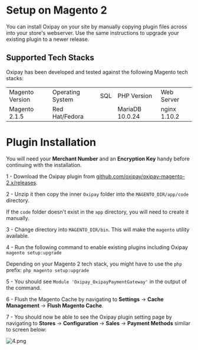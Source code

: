 <h1>Setup on Magento 2</h1>

You can install Oxipay on your site by manually copying plugin files across into your store's webserver. Use the same instructions to upgrade your existing plugin to a newer release.

## Supported Tech Stacks

Oxipay has been developed and tested against the following Magento tech stacks:

<table>
    <tr><td>Magento Version</td><td>Operating System</td><td>SQL</td><td>PHP Version</td><td>Web Server</td><tr>
    <tr><td>Magento 2.1.5</td><td>Red Hat/Fedora</td><td></td><td>MariaDB 10.0.24</td><td>nginx 1.10.2</td><tr>
</table>

# Plugin Installation

<div class="panel">
  You will need your <b>Merchant Number</b> and an <b>Encryption Key</b> handy before continuing with the installation.
</div>

1 - Download the Oxipay plugin from [github.com/oxipay/oxipay-magento-2.x/releases](https://github.com/oxipay/oxipay-magento-2.x/releases).

2 - Unzip it then copy the inner `Oxipay` folder into the `MAGENTO_DIR/app/code` directory.

<div class="panel">
  If the <code>code</code> folder doesn't exist in the <code>app</code> directory, you will need to create it manually.
</div>

3 - Change directory into `MAGENTO_DIR/bin`. This will make the `magento` utility available.

4 - Run the following command to enable existing plugins including Oxipay
<br>
`magento setup:upgrade`

<div class="panel">
  Depending on your Magento 2 tech stack, you might have to use the <code>php</code> prefix: <code>php magento setup:upgrade</code>
</div>

5 - You should see `Module 'Oxipay_OxipayPaymentGateway'` in the output of the command.

6 - Flush the Magento Cache by navigating to **Settings** -> **Cache Management** -> **Flush Magento Cache**.

7 - You should now be able to see the Oxipay plugin setting page by navigating to **Stores** -> **Configuration** -> **Sales** -> **Payment Methods** similar to screen below:

![4.png](/img/platforms/magento_2/4.png)